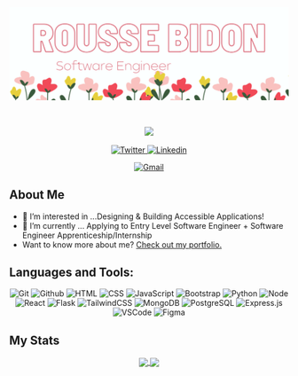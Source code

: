 ![Rousse's GitHub Banner](./assets/GithubBanner.png)
<!-- Portifolo Link(https://roussevbidon.com)-->

<br>

<p align="center">
    <img src="https://readme-typing-svg.herokuapp.com?font=Time+New+Romans&weight=700&size=35&pause=1000&color=FB6F92&center=true&vCenter=true&width=435&lines=Hi!+My+name+is+Rousse;Software+Engineer;Nature+Lover"/>
</p>
<!-- Contact Link-->
<p align="center">
  <a href="https://twitter.com/roussevcodes/" target="_blank">
  <img alt="Twitter" title="Twitter" src="https://img.shields.io/badge/-@roussevcodes-fb6f92?style=for-the-badge&logo=Twitter&logoColor=white" style="color=white;"/>
  </a>
  <a href="https://www.linkedin.com/in/roussebidon/" target="_blank"><img alt="Linkedin" title="Linkedin" src="https://img.shields.io/badge/-Rousse%20Bidon-fb6f92?style=for-the-badge&logo=linkedin&logoColor=white"/></a>
</p>
<p align="center">
  <a href="https://mail.google.com/mail/u/0/#inbox?compose=new" target="_blank"><img alt="Gmail" title="Gmail" src="https://img.shields.io/badge/-roussebidon@gmail.com-fb6f92?style=for-the-badge&logo=gmail&logoColor=white" style="color=white;"/></a>
</p>


## About Me
- 👀 I’m interested in ...Designing & Building Accessible Applications!
- 🌱 I’m currently  ... Applying to Entry Level Software Engineer  + Software Engineer Apprenticeship/Internship 
- Want to know more about me? [Check out my portfolio.](https://roussevbidon.com/)
<!-- - 💞️ I’m looking to collaborate on ... 
 -->
## Languages and Tools: 

<p align="center">
    <img alt="Git" title="Git" src="https://img.shields.io/badge/git-%23F05033.svg?style=for-the-badge&logo=git&logoColor=white"/>
     <img alt="Github" title="Github" src="https://img.shields.io/badge/github-%23121011.svg?style=for-the-badge&logo=github&logoColor=white"/>
     <img alt="HTML" title="HTML" src="https://img.shields.io/badge/html5-%23E34F26.svg?style=for-the-badge&logo=html5&logoColor=white"/>
    <img alt="CSS" title="CSS" src="https://img.shields.io/badge/css3-%231572B6.svg?style=for-the-badge&logo=css3&logoColor=white"/>
     <img alt="JavaScript" title="JavaScript" src="https://img.shields.io/badge/javascript-%23323330.svg?style=for-the-badge&logo=javascript&logoColor=%23F7DF1E"/>
    <img alt="Bootstrap" title="Bootstrap" src="https://img.shields.io/badge/bootstrap-%23563D7C.svg?style=for-the-badge&logo=bootstrap&logoColor=white"/>
<!--      <img alt="Java" title="Java" src="https://img.shields.io/badge/java-%23ED8B00.svg?style=for-the-badge&logo=java&logoColor=white"/> -->
       <img alt="Python" title="Python" src="https://img.shields.io/badge/Python-3776AB?style=for-the-badge&logo=python&logoColor=white"/>
<!--      <img alt="Angular" title="Angular" src="https://img.shields.io/badge/angular-%23DD0031.svg?style=for-the-badge&logo=angular&logoColor=white"/> -->
     <img alt="Node" title="Node" src="https://img.shields.io/badge/node.js-6DA55F?style=for-the-badge&logo=node.js&logoColor=white"/>
    <img alt="React" title="React" src="https://img.shields.io/badge/react-%2320232a.svg?style=for-the-badge&logo=react&logoColor=%2361DAFB"/>
     <img alt="Flask" title="Flask" src="https://img.shields.io/badge/flask-%23000.svg?style=for-the-badge&logo=flask&logoColor=white"/>
    <img alt="TailwindCSS" title="TailwindCSS" src="https://img.shields.io/badge/Tailwind_CSS-38B2AC?style=for-the-badge&logo=tailwind-css&MongoDB=white"/>
<img alt="MongoDB" title="MongoDB" src="https://img.shields.io/badge/MongoDB-4EA94B?style=for-the-badge&logo=mongodb&logoColor=white"/>
 <img alt="PostgreSQL" title="PostgreSQL" src="https://img.shields.io/badge/PostgreSQL-316192?style=for-the-badge&logo=postgresql&logoColor=white"/>
<img alt="Express.js" title="Express.js" src="https://img.shields.io/badge/Express.js-404D59?style=for-the-badge"/>
<!--      <img alt="Ember" title="Ember" src="https://img.shields.io/badge/ember-1C1E24?style=for-the-badge&logo=ember.js&logoColor=#D04A37"/> -->
<!--    <img alt=jQuery" title="jQuery" src="https://img.shields.io/badge/jquery-%230769AD.svg?style=for-the-badge&logo=jquery&logoColor=white"/> -->
<!--      <img alt="Markdown" title = "Markdown" = src="https://img.shields.io/badge/Markdown-000000?style=for-the-badge&logo=markdown&logoColor=white"> -->
 <img alt="VSCode" title="VSCode" src="https://img.shields.io/badge/Visual%20Studio%20Code-0078d7.svg?style=for-the-badge&logo=visual-studio-code&logoColor=white"/>   
<!-- UX Design -->
 <img alt="Figma" title="Figma" src="https://img.shields.io/badge/figma-%23F24E1E.svg?style=for-the-badge&logo=figma&logoColor=white"/>

</p>

## My Stats

<!-- 
[![GitHub Streak](https://github-readme-streak-stats.herokuapp.com/?user=rbidon&theme=white&ring=fb6f92&fire=fb6f92&currStreakLabel=fb6f92)](https://git.io/streak-stats)

[![Anurag's GitHub stats](https://github-readme-stats.vercel.app/api?username=rbidon&title_color=fb6f92)](https://github.com/rbidon/github-readme-stats) -->
<div align="center">
<a href="https://github.com/rbidon/github-readme-stats">
  <img align="center" src="https://github-readme-stats.vercel.app/api?username=rbidon&title_color=fb6f92" />
</a>
<a href="https://git.io/streak-stats">
  <img align="center" src="https://github-readme-streak-stats.herokuapp.com/?user=rbidon&theme=white&ring=fb6f92&fire=fb6f92&currStreakLabel=fb6f92" />
</a>
</div>
